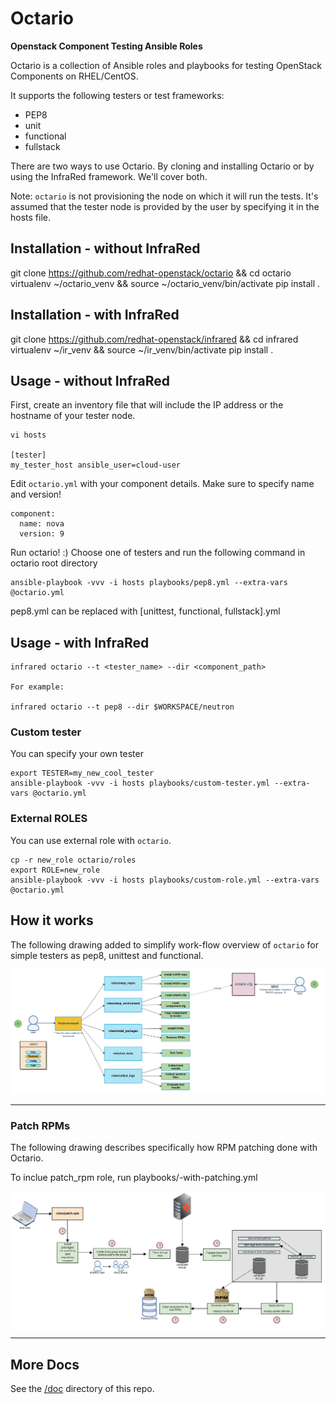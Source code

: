 # Octario

**Openstack Component Testing Ansible Roles**

Octario is a collection of Ansible roles and playbooks for testing OpenStack Components on RHEL/CentOS.

It supports the following testers or test frameworks:

* PEP8
* unit
* functional
* fullstack


There are two ways to use Octario. By cloning and installing Octario or by using the InfraRed framework.
We'll cover both.

Note: `octario` is not provisioning the node on which it will run the tests. It's assumed
      that the tester node is provided by the user by specifying it in the hosts file.

## Installation - without InfraRed

git clone https://github.com/redhat-openstack/octario && cd octario
virtualenv ~/octario_venv && source ~/octario_venv/bin/activate
pip install .

## Installation - with InfraRed

git clone https://github.com/redhat-openstack/infrared && cd infrared
virtualenv ~/ir_venv && source ~/ir_venv/bin/activate
pip install .

## Usage - without InfraRed

First, create an inventory file that will include the IP address or the hostname of your tester node.

```
vi hosts

[tester]
my_tester_host ansible_user=cloud-user
```

Edit `octario.yml` with your component details. Make sure to specify name and version!

```
component:
  name: nova
  version: 9
```

Run octario! :)
Choose one of testers and run the following command in octario root directory

```
ansible-playbook -vvv -i hosts playbooks/pep8.yml --extra-vars @octario.yml
```

pep8.yml can be replaced with [unittest, functional, fullstack].yml

## Usage - with InfraRed

```
infrared octario --t <tester_name> --dir <component_path>

For example:

infrared octario --t pep8 --dir $WORKSPACE/neutron
```


### Custom tester

You can specify your own tester

```
export TESTER=my_new_cool_tester
ansible-playbook -vvv -i hosts playbooks/custom-tester.yml --extra-vars @octario.yml
```

### External ROLES

You can use external role with `octario`.

```
cp -r new_role octario/roles
export ROLE=new_role
ansible-playbook -vvv -i hosts playbooks/custom-role.yml --extra-vars @octario.yml
```

## How it works

The following drawing added to simplify work-flow overview of `octario` for simple testers
as pep8, unittest and functional.

<div align="center"><img src="./doc/octario_workflow.png" alt="Octario work-flow"></div><hr />

### Patch RPMs

The following drawing describes specifically how RPM patching done with Octario.

To inclue patch_rpm role, run playbooks/<tester>-with-patching.yml

<div align="center"><img src="./doc/patch_rpm.png" alt="Octario patch rpm work-flow"></div><hr />

## More Docs

See the [/doc](https://github.com/redhat-openstack/octario/tree/master/doc) directory of this repo.

